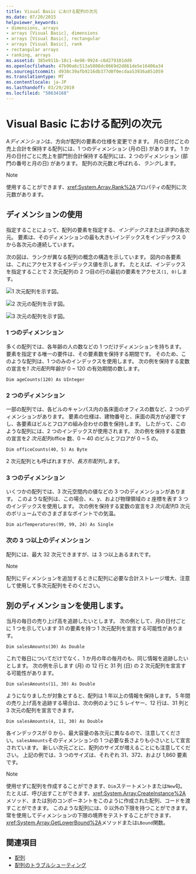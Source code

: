 ```yaml
---
title: Visual Basic における配列の次元
ms.date: 07/20/2015
helpviewer_keywords:
- dimensions, arrays
- arrays [Visual Basic], dimensions
- arrays [Visual Basic], rectangular
- arrays [Visual Basic], rank
- rectangular arrays
- ranking, arrays
ms.assetid: 385e911b-18c1-4e98-9924-c6d279101dd9
ms.openlocfilehash: 47b90a6c513a5808dc0669d2d861de5e16406a34
ms.sourcegitcommit: d938c39afb9216db377d0f0ecdaa53936a851059
ms.translationtype: MT
ms.contentlocale: ja-JP
ms.lasthandoff: 03/29/2019
ms.locfileid: "58634168"
---
```

# <a name="array-dimensions-in-visual-basic"></a>Visual Basic における配列の次元
A*ディメンション*は、方向が配列の要素の仕様を変更できます。 月の日付ごとの売上合計を保持する配列には、1 つのディメンション (月の日) があります。 1 か月の日付ごとに売上を部門別合計保持する配列には、2 つのディメンション (部門の番号と月の日) があります。 配列の次元数と呼ばれる、*ランク*します。  
  
> [!NOTE]
>  使用することができます、<xref:System.Array.Rank%2A>プロパティの配列に次元数があります。  
  
## <a name="working-with-dimensions"></a>ディメンションの使用  
 指定することによって、配列の要素を指定する、*インデックス*または*添字*の各次元。 要素は、そのディメンションの最も大きいインデックスをインデックス 0 から各次元の連続しています。  
  
 次の図は、ランクが異なる配列の概念の構造を示しています。 図内の各要素は、これにアクセスするインデックス値を示します。 たとえば、インデックスを指定することで 2 次元配列の 2 つ目の行の最初の要素をアクセス`(1, 0)`します。  
  
 ![1 次元配列を示す図。](./media/array-dimensions/one-dimensional-array.gif)  
  
 ![2 次元の配列を示す図。](./media/array-dimensions/two-dimensional-array.gif)  
  
 ![3 次元の配列を示す図。](./media/array-dimensions/three-dimensional-array.gif)  
  
### <a name="one-dimension"></a>1 つのディメンション  
 多くの配列では、各年齢の人の数などの 1 つだけディメンションを持ちます。 要素を指定する唯一の要件は、その要素数を保持する期間です。 そのため、このような配列は、1 つのみのインデックスを使用します。 次の例を保持する変数の宣言を*1 次元配列*年齢が 0 ~ 120 の有効期間の数します。  
  
```  
Dim ageCounts(120) As UInteger  
```  
  
### <a name="two-dimensions"></a>2 つのディメンション  
 一部の配列では、各ビルのキャンパス内の各床面のオフィスの数など、2 つのディメンションがあります。 要素の仕様は、建物番号と、床面の両方が必要ですし、各要素はビルとフロアの組み合わせの数を保持します。 したがって、このような配列には、2 つのインデックスが使用されます。 次の例を保持する変数の宣言を*2 次元配列*office 数、0 ~ 40 のビルとフロアが 0 ~ 5 の。  
  
```  
Dim officeCounts(40, 5) As Byte  
```  
  
 2 次元配列とも呼ばれますが、*長方形配列*します。  
  
### <a name="three-dimensions"></a>3 つのディメンション  
 いくつかの配列では、3 次元空間内の値などの 3 つのディメンションがあります。 このような配列は、この場合、x、y、および物理領域の z 座標を表す 3 つのインデックスを使用します。 次の例を保持する変数の宣言を*3 次元配列*3 次元のボリュームでのさまざまなポイントでの気温。  
  
```  
Dim airTemperatures(99, 99, 24) As Single  
```  
  
### <a name="more-than-three-dimensions"></a>次の 3 つ以上のディメンション  
 配列には、最大 32 次元できますが、は 3 つ以上あるまれです。  
  
> [!NOTE]
>  配列にディメンションを追加するときに配列に必要な合計ストレージ増大、注意して使用して多次元配列をそのください。  
  
## <a name="using-different-dimensions"></a>別のディメンションを使用します。  
 当月の毎日の売り上げ高を追跡したいとします。 次の例として、月の日付ごとに 1 つを示しています 31 の要素を持つ 1 次元配列を宣言する可能性があります。  
  
```  
Dim salesAmounts(30) As Double  
```  
  
 これで毎日についてだけでなく、1 か月の年の毎月のも、同じ情報を追跡したいとします。 次の例を示します (月) の 12 行と 31 列 (日) の 2 次元配列を宣言する可能性があります。  
  
```  
Dim salesAmounts(11, 30) As Double  
```  
  
 ようになりましたが対象とすると、配列は 1 年以上の情報を保持します。 5 年間の売り上げ高を追跡する場合は、次の例のように 5 レイヤー、12 行は、31 列と 3 次元の配列を宣言できます。  
  
```  
Dim salesAmounts(4, 11, 30) As Double  
```  
  
 各インデックスが 0 から、最大容量の各次元に異なるので、注意してください。`salesAmounts`そのディメンションの 1 つ必要な長さよりも小さいとして宣言されています。 新しい次元ごとに、配列のサイズが増えることにも注意してください。 上記の例では、3 つのサイズは、それぞれ 31、372、および 1,860 要素です。  
  
> [!NOTE]
>  使用せずに配列を作成することができます、`Dim`ステートメントまたは`New`句。 たとえば、呼び出すことができます、<xref:System.Array.CreateInstance%2A>メソッド、または別のコンポーネントをこのように作成された配列、コードを渡すことができます。 このような配列には、0 以外の下限を持つことができます。 常を使用してディメンションの下限の境界をテストすることができます、<xref:System.Array.GetLowerBound%2A>メソッドまたは`LBound`関数。  
  
## <a name="see-also"></a>関連項目
- [配列](../../../../visual-basic/programming-guide/language-features/arrays/index.md)
- [配列のトラブルシューティング](../../../../visual-basic/programming-guide/language-features/arrays/troubleshooting-arrays.md)
